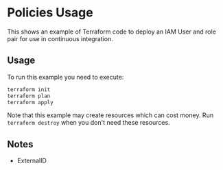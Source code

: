 # Policies Usage

This shows an example of Terraform code to deploy an IAM User and role pair for use in continuous integration.

## Usage

To run this example you need to execute:

```bash
terraform init
terraform plan
terraform apply
```

Note that this example may create resources which can cost money. Run `terraform destroy` when you don't need these resources.

## Notes

- ExternalID